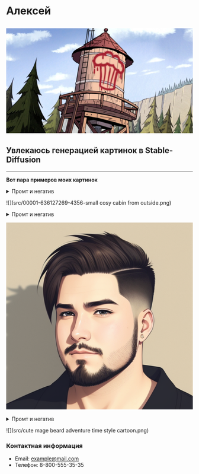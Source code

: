 # Алексей

![картинка кекса из Гравити Фолз](src/img.png)
--------------------------------



## Увлекаюсь генерацией картинок в Stable-Diffusion
__________________________________________
**Вот пара примеров моих картинок**
<details>
  <summary>Промт и негатив</summary>

  ```
small cosy cabin from outside
Negative prompt: (deformed, distorted, disfigured:1.3), poorly drawn, bad anatomy, wrong anatomy, extra limb, missing limb, floating limbs, (mutated hands and fingers:1.4), disconnected limbs, mutation, mutated, ugly, disgusting, blurry, amputation
Steps: 22, Sampler: Euler a, CFG scale: 7, Seed: 636127269, Size: 640x640, Model hash: 9aba26abdf, Model: deliberate_v2, ENSD: 31337
  ```
</details>

![](src/00001-636127269-4356-small cosy cabin from outside.png)
<details>
  <summary>Промт и негатив</summary>

  ```
male, undercut hair, chubby, (anime), (illustration), cartoon, detailed
Negative prompt: (deformed, distorted, disfigured:1.3), poorly drawn, bad anatomy, wrong anatomy, extra limb, missing limb, floating limbs, (mutated hands and fingers:1.4), disconnected limbs, mutation, mutated, ugly, disgusting, blurry, amputation
Steps: 25, Sampler: Euler a, CFG scale: 4.5, Seed: 1530280319, Size: 512x512, Model hash: 9aba26abdf, Model: deliberate_v2, ENSD: 31337
  ```
</details>

![](src/male_undercut_hair_chubby.png)
<details>
  <summary>Промт и негатив</summary>

  ```
cute mage, beard, [small cosy cabin from outside : castle : 0.16], adventure time style, cartoon
Negative prompt: (distorted, disfigured:1.3), extra limb, missing limb, floating limbs, (mutated hands and fingers:1.4), disconnected limbs, mutation, mutated, ugly, disgusting, blurry, amputation
Steps: 24, Sampler: Euler a, CFG scale: 4, Seed: 1875912188, Size: 640x640, Model hash: 9aba26abdf, Model: deliberate_v2, ENSD: 31337
  ```
</details>

![](src/cute mage  beard  adventure time style cartoon.png)
### Контактная информация

- Email: example@mail.com
- Телефон: 8-800-555-35-35

